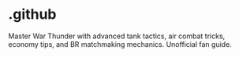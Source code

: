 # .github
Master War Thunder with advanced tank tactics, air combat tricks, economy tips, and BR matchmaking mechanics. Unofficial fan guide.
